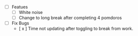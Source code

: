 - [ ] Featues
  - [ ] White noise
  - [ ] Change to long break after completing 4 pomdoros
- [ ] Fix Bugs
  - [ x ] Time not updating after toggling to break from work.
